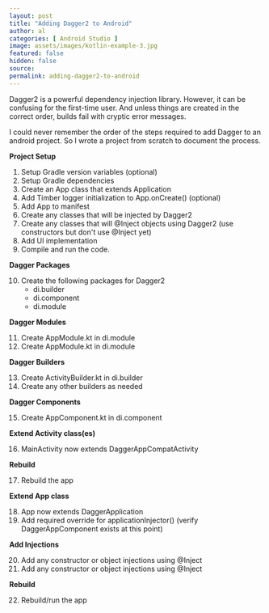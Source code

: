 ```yaml
---
layout: post
title: "Adding Dagger2 to Android"
author: al
categories: [ Android Studio ]
image: assets/images/kotlin-example-3.jpg
featured: false
hidden: false
source:
permalink: adding-dagger2-to-android
---
```

Dagger2 is a powerful dependency injection library. However, it can be confusing for the first-time user. And unless things are created in the correct order, builds fail with cryptic error messages.

I could never remember the order of the steps required to add Dagger to an android project. So I wrote a project from scratch to document the process.

**Project Setup**

<ol>
  <li>Setup Gradle version variables (optional)</li>
  <li>Setup Gradle dependencies</li>
  <li>Create an App class that extends Application</li>
  <li>Add Timber logger initialization to App.onCreate() (optional)</li>
  <li>Add App to manifest</li>
  <li>Create any classes that will be injected by Dagger2</li>
  <li>Create any classes that will @Inject objects using Dagger2 (use constructors but don't use @Inject yet)</li>
  <li>Add UI implementation</li>
  <li>Compile and run the code.</li>
</ol>

**Dagger Packages**

<ol start="10">
  <li>Create the following packages for Dagger2
    <ul>
        <li>di.builder</li>
        <li>di.component</li>
        <li>di.module</li>
    </ul>
  </li>
</ol>

**Dagger Modules**

<ol start="11">
    <li>Create AppModule.kt in di.module</li>
    <li>Create AppModule.kt in di.module</li>
</ol>

**Dagger Builders**

<ol start="13">
    <li>Create ActivityBuilder.kt in di.builder</li>
    <li>Create any other builders as needed</li>
</ol>

**Dagger Components**

<ol start="15">
    <li>Create AppComponent.kt in di.component</li>
</ol>

**Extend Activity class(es)**

<ol start="16">
    <li>MainActivity now extends DaggerAppCompatActivity</li>
</ol>

**Rebuild**

<ol start="17">
    <li>Rebuild the app</li>
</ol>

**Extend App class**

<ol start="18">
    <li>App now extends DaggerApplication</li>
    <li>Add required override for applicationInjector() (verify DaggerAppComponent exists at this point)</li>
</ol>

**Add Injections**

<ol start="20">
    <li>Add any constructor or object injections using @Inject</li>
    <li>Add any constructor or object injections using @Inject</li>
</ol>

**Rebuild**

<ol start="22">
    <li>Rebuild/run the app</li>
</ol>
